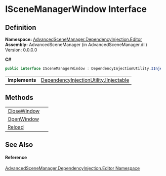 # ISceneManagerWindow Interface




## Definition
**Namespace:** <a href="N_AdvancedSceneManager_DependencyInjection_Editor.md">AdvancedSceneManager.DependencyInjection.Editor</a>  
**Assembly:** AdvancedSceneManager (in AdvancedSceneManager.dll) Version: 0.0.0.0

**C#**
``` C#
public interface ISceneManagerWindow : DependencyInjectionUtility.IInjectable
```

<table><tr><td><strong>Implements</strong></td><td><a href="T_AdvancedSceneManager_DependencyInjection_DependencyInjectionUtility_IInjectable.md">DependencyInjectionUtility.IInjectable</a></td></tr>
</table>



## Methods
<table>
<tr>
<td><a href="M_AdvancedSceneManager_DependencyInjection_Editor_ISceneManagerWindow_CloseWindow.md">CloseWindow</a></td>
<td> </td></tr>
<tr>
<td><a href="M_AdvancedSceneManager_DependencyInjection_Editor_ISceneManagerWindow_OpenWindow.md">OpenWindow</a></td>
<td> </td></tr>
<tr>
<td><a href="M_AdvancedSceneManager_DependencyInjection_Editor_ISceneManagerWindow_Reload.md">Reload</a></td>
<td> </td></tr>
</table>

## See Also


#### Reference
<a href="N_AdvancedSceneManager_DependencyInjection_Editor.md">AdvancedSceneManager.DependencyInjection.Editor Namespace</a>  
